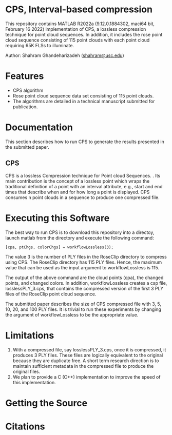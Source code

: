# CPS, Interval-based compression
This repository contains MATLAB R2022a (9.12.0.1884302, maci64 bit, February 16 2022) implementation of CPS, a lossless compression technique for point cloud sequences.  In addition, it includes the rose point cloud sequence consisting of 115 point clouds with each point cloud requiring 65K FLSs to illuminate.  

Author:  Shahram Ghandeharizadeh (shahram@usc.edu)

# Features

  * CPS algorithm
  * Rose point cloud sequence data set consisting of 115 point clouds.
  * The algorithms are detailed in a technical manuscript submitted for publication.

# Documentation

This section describes how to run CPS to generate the results presented in the submitted paper.

## CPS
CPS is a lossless Compression technique for Point cloud Sequences.  . Its main contribution is the concept of a
lossless point which wraps the traditional definition of a point
with an interval attribute, e.g., start and end times that describe
when and for how long a point is displayed. CPS consumes n point
clouds in a sequence to produce one compressed file.

# Executing this Software
The best way to run CPS is to download this repository into a directoy, launch matlab from the directory and execute the following command:
```
[cpa, ptChgs, colorChgs] = workflowLossless(3);
```
The value 3 is the number of PLY files in the RoseClip directory to compress using CPS.  The RoseClip directory has 115 PLY files.  Hence, the maximum value that can be used as the input argument to workflowLossless is 115.

The output of the above command are the cloud points (cpa), the changed points, and changed colors.  In addition, workflowLossless creates a csp file, losslessPLY_3.cps, that contains the compressed version of the first 3 PLY files of the RoseClip point cloud sequence.

The submitted paper describes the size of CPS compressed file with 3, 5, 10, 20, and 100 PLY files.  It is trivial to run these experiments by changing the argument of workflowLossless to be the appropriate value.


# Limitations
1. With a compressed file, say losslessPLY_3.cps, once it is compressed, it produces 3 PLY files.  These files are logically equivalent to the original because they are duplicate free.  A short term research direction is to maintain sufficient metadata in the compressed file to produce the original files.
2. We plan to provide a C (C++) implementation to improve the speed of this implementation.

# Getting the Source


# Citations

```
